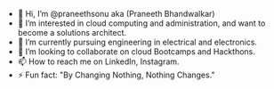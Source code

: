 - 👋 Hi, I’m @praneethsonu aka (Praneeth Bhandwalkar)
- 👀 I’m interested in cloud computing and administration, and want to become a solutions architect.
- 🌱 I’m currently pursuing engineering in electrical and electronics.
- 💞️ I’m looking to collaborate on cloud Bootcamps and Hackthons.
- 📫 How to reach me on LinkedIn, Instagram.
- ⚡ Fun fact: "By Changing Nothing, Nothing Changes."

<!---
praneethsonu/praneethsonu is a ✨ special ✨ repository because its `README.md` (this file) appears on your GitHub profile.
You can click the Preview link to take a look at your changes.
--->
